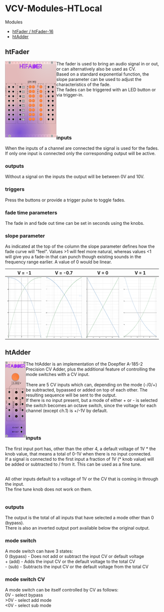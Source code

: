 # VCV-Modules-HTLocal

Modules
* [htFader / htFader-16](#htFader)
* [htAdder](#htAdder)

## htFader

<img src="res/htFader-ui.png" width="168" height="250" align="left">

The fader is used to bring an audio signal in or out, or can alternatively also be used as CV. <br>
Based on a standard exponential function, the slope parameter can be used to adjust the characteristics of the fade. <br>
The fades can be triggered with an LED button or via trigger-in.

<br>
<br>
<br>
<br>
<br>

### inputs

When the inputs of a channel are connected the signal is used for the fades. <br>
If only one input is connected only the corresponding output will be active.

### outputs

Without a signal on the inputs the output will be between 0V and 10V.

### triggers

Press the buttons or provide a trigger pulse to toggle fades.

### fade time parameters

The fade in and fade out time can be set in seconds using the knobs.

### slope parameter

As indicated at the top of the column the slope parameter defines how the fade curve will "feel".
Values >1 will feel more natural, whereas values <1 will give you a fade-in that can punch though existing sounds in the frequency range earlier.
A value of 0 would be linear.

V = -1 | V = -0.7 | V = 0 | V = 1
-------|----------|-------|------
<img src="res/v-1.PNG" align="left" width="200" height="200"> | <img src="res/v-p7.PNG" align="left" width="200" height="200"> | <img src="res/v0.PNG" align="left" width="200" height="200"> | <img src="res/v1.PNG" align="left" width="200" height="200">

## htAdder

<img src="res/htAdder-ui.png" width="68" height="250" align="left">

The htAdder is an implementation of the Doepfler A-185-2 Precision CV Adder, plus the additional feature of controlling the mode switches with a CV input.<br><br>
There are 5 CV inputs which can, depending on the mode (-/0/+) be subtracted, bypassed or added on top of each other. The resulting sequence will be sent to the output.<br>
If there is no input present, but a mode of either + or - is selected the switch becomes an octave switch, since the voltage for each channel (except ch.1) is +/-1V by default.

<br>
<br>

### inputs

The first input port has, other than the other 4, a default voltage of 1V * the knob value, that means a total of 0-1V when there is no input connected. <br>
If a signal is connected to the first input a fraction of 1V (* knob value) will be added or subtracted to / from it. This can be used as a fine tune. <br><br>

All other inputs default to a voltage of 1V or the CV that is coming in through the input.<br>
The fine tune knob does not work on them.<br><br>

### outputs

The output is the total of all inputs that have selected a mode other than 0 (bypass).<br>
There is also an inverted output port available below the original output.

### mode switch

A mode switch can have 3 states:<br>
0 (bypass) - Does not add or subtract the input CV or default voltage<br>
\+ (add) - Adds the input CV or the default voltage to the total CV<br>
\- (sub) - Subtracts the input CV or the default voltage from the total CV<br>

### mode switch CV

A mode switch can be itself controlled by CV as follows:<br>
0V - select bypass<br>
&gt;0V - select add mode<br>
<0V - select sub mode<br>
